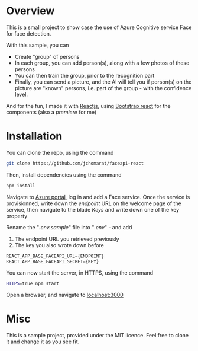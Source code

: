 # Overview

This is a small project to show case the use of Azure Cognitive service Face for face detection.

With this sample, you can
* Create "group" of persons
* In each group, you can add person(s), along with a few photos of these persons
* You can then train the group, prior to the recognition part
* Finally, you can send a picture, and the AI will tell you if person(s) on the picture are "known" persons, i.e. part of the group - with the confidence level.

And for the fun, I made it with [Reactjs](https://reactjs.org/), using [Bootstrap react](https://react-bootstrap.github.io) for the components (also a *premiere* for me)

# Installation

You can clone the repo, using the command

```sh
git clone https://github.com/jchomarat/faceapi-react
```

Then, install dependencies using the command

```sh
npm install 
```

Navigate to [Azure portal](http://portal.azure.com), log in and add a Face service. Once the service is provisionned, write down the *endpoint* URL on the welcome page of the service, then navigate to the blade *Keys* and write down one of the key property

Rename the "*.env.sample*" file into "*.env*" - and add 
1. The endpoint URL you retrieved previously
2. The key you also wrote down before

```js
REACT_APP_BASE_FACEAPI_URL={ENDPOINT}
REACT_APP_BASE_FACEAPI_SECRET={KEY}
```

You can now start the server, in HTTPS, using the command

```sh
HTTPS=true npm start 
```

Open a browser, and navigate to [localhost:3000](https://localhost:3000)

# Misc

This is a sample project, provided under the MIT licence. Feel free to clone it and change it as you see fit.